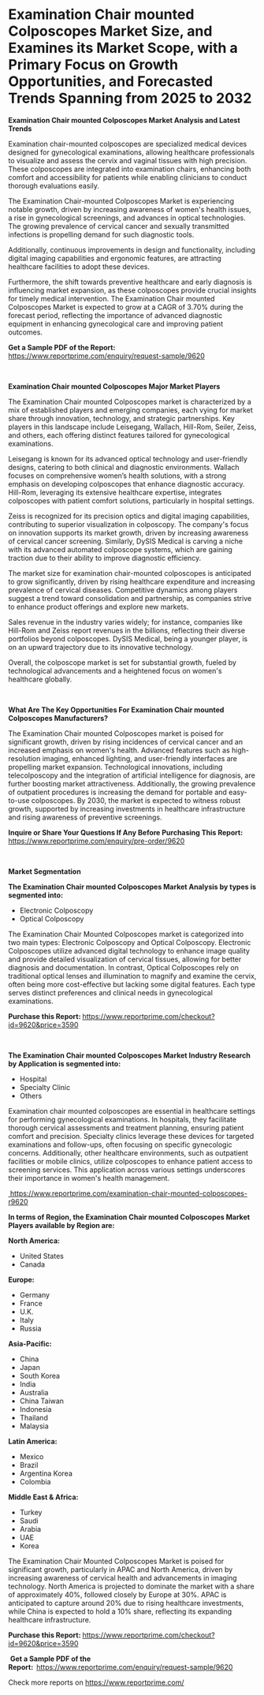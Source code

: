 <p><h1>Examination Chair mounted Colposcopes Market Size, and Examines its Market Scope, with a Primary Focus on Growth Opportunities, and Forecasted Trends Spanning from 2025 to 2032</h1></p><p><strong>Examination Chair mounted Colposcopes Market Analysis and Latest Trends</strong></p>
<p><p>Examination chair-mounted colposcopes are specialized medical devices designed for gynecological examinations, allowing healthcare professionals to visualize and assess the cervix and vaginal tissues with high precision. These colposcopes are integrated into examination chairs, enhancing both comfort and accessibility for patients while enabling clinicians to conduct thorough evaluations easily.</p><p>The Examination Chair-mounted Colposcopes Market is experiencing notable growth, driven by increasing awareness of women's health issues, a rise in gynecological screenings, and advances in optical technologies. The growing prevalence of cervical cancer and sexually transmitted infections is propelling demand for such diagnostic tools. </p><p>Additionally, continuous improvements in design and functionality, including digital imaging capabilities and ergonomic features, are attracting healthcare facilities to adopt these devices. </p><p>Furthermore, the shift towards preventive healthcare and early diagnosis is influencing market expansion, as these colposcopes provide crucial insights for timely medical intervention. The Examination Chair mounted Colposcopes Market is expected to grow at a CAGR of 3.70% during the forecast period, reflecting the importance of advanced diagnostic equipment in enhancing gynecological care and improving patient outcomes.</p></p>
<p><strong>Get a Sample PDF of the Report:&nbsp;</strong> <a href="https://www.reportprime.com/enquiry/request-sample/9620?utm_campaign=2188&utm_medium=2&utm_source=Github&utm_content=ia&utm_term=20032025&utm_id=examination-chair-mounted-colposcopes">https://www.reportprime.com/enquiry/request-sample/9620</a></p>
<p>&nbsp;</p>
<p><strong>Examination Chair mounted Colposcopes Major Market Players</strong></p>
<p><p>The Examination Chair mounted Colposcopes market is characterized by a mix of established players and emerging companies, each vying for market share through innovation, technology, and strategic partnerships. Key players in this landscape include Leisegang, Wallach, Hill-Rom, Seiler, Zeiss, and others, each offering distinct features tailored for gynecological examinations.</p><p>Leisegang is known for its advanced optical technology and user-friendly designs, catering to both clinical and diagnostic environments. Wallach focuses on comprehensive women’s health solutions, with a strong emphasis on developing colposcopes that enhance diagnostic accuracy. Hill-Rom, leveraging its extensive healthcare expertise, integrates colposcopes with patient comfort solutions, particularly in hospital settings.</p><p>Zeiss is recognized for its precision optics and digital imaging capabilities, contributing to superior visualization in colposcopy. The company's focus on innovation supports its market growth, driven by increasing awareness of cervical cancer screening. Similarly, DySIS Medical is carving a niche with its advanced automated colposcope systems, which are gaining traction due to their ability to improve diagnostic efficiency.</p><p>The market size for examination chair-mounted colposcopes is anticipated to grow significantly, driven by rising healthcare expenditure and increasing prevalence of cervical diseases. Competitive dynamics among players suggest a trend toward consolidation and partnership, as companies strive to enhance product offerings and explore new markets.</p><p>Sales revenue in the industry varies widely; for instance, companies like Hill-Rom and Zeiss report revenues in the billions, reflecting their diverse portfolios beyond colposcopes. DySIS Medical, being a younger player, is on an upward trajectory due to its innovative technology.</p><p>Overall, the colposcope market is set for substantial growth, fueled by technological advancements and a heightened focus on women's healthcare globally.</p></p>
<p>&nbsp;</p>
<p><strong>What Are The Key Opportunities For Examination Chair mounted Colposcopes Manufacturers?</strong></p>
<p><p>The Examination Chair mounted Colposcopes market is poised for significant growth, driven by rising incidences of cervical cancer and an increased emphasis on women's health. Advanced features such as high-resolution imaging, enhanced lighting, and user-friendly interfaces are propelling market expansion. Technological innovations, including telecolposcopy and the integration of artificial intelligence for diagnosis, are further boosting market attractiveness. Additionally, the growing prevalence of outpatient procedures is increasing the demand for portable and easy-to-use colposcopes. By 2030, the market is expected to witness robust growth, supported by increasing investments in healthcare infrastructure and rising awareness of preventive screenings.</p></p>
<p><strong>Inquire or Share Your Questions If Any Before Purchasing This Report:</strong> <a href="https://www.reportprime.com/enquiry/pre-order/9620?utm_campaign=2188&utm_medium=2&utm_source=Github&utm_content=ia&utm_term=20032025&utm_id=examination-chair-mounted-colposcopes">https://www.reportprime.com/enquiry/pre-order/9620</a></p>
<p>&nbsp;</p>
<p><strong>Market Segmentation</strong></p>
<p><strong>The Examination Chair mounted Colposcopes Market Analysis by types is segmented into:</strong></p>
<p><ul><li>Electronic Colposcopy</li><li>Optical Colposcopy</li></ul></p>
<p><p>The Examination Chair Mounted Colposcopes market is categorized into two main types: Electronic Colposcopy and Optical Colposcopy. Electronic Colposcopes utilize advanced digital technology to enhance image quality and provide detailed visualization of cervical tissues, allowing for better diagnosis and documentation. In contrast, Optical Colposcopes rely on traditional optical lenses and illumination to magnify and examine the cervix, often being more cost-effective but lacking some digital features. Each type serves distinct preferences and clinical needs in gynecological examinations.</p></p>
<p><strong>Purchase this Report:&nbsp;</strong><a href="https://www.reportprime.com/checkout?id=9620&price=3590&utm_campaign=2188&utm_medium=2&utm_source=Github&utm_content=ia&utm_term=20032025&utm_id=examination-chair-mounted-colposcopes">https://www.reportprime.com/checkout?id=9620&price=3590</a></p>
<p>&nbsp;</p>
<p><strong>The Examination Chair mounted Colposcopes Market Industry Research by Application is segmented into:</strong></p>
<p><ul><li>Hospital</li><li>Specialty Clinic</li><li>Others</li></ul></p>
<p><p>Examination chair mounted colposcopes are essential in healthcare settings for performing gynecological examinations. In hospitals, they facilitate thorough cervical assessments and treatment planning, ensuring patient comfort and precision. Specialty clinics leverage these devices for targeted examinations and follow-ups, often focusing on specific gynecologic concerns. Additionally, other healthcare environments, such as outpatient facilities or mobile clinics, utilize colposcopes to enhance patient access to screening services. This application across various settings underscores their importance in women's health management.</p></p>
<p><a href="https://www.reportprime.com/examination-chair-mounted-colposcopes-r9620?utm_campaign=2188&utm_medium=2&utm_source=Github&utm_content=ia&utm_term=20032025&utm_id=examination-chair-mounted-colposcopes">&nbsp;https://www.reportprime.com/examination-chair-mounted-colposcopes-r9620</a></p>
<p><strong>In terms of Region, the Examination Chair mounted Colposcopes Market Players available by Region are:</strong></p>
<p>
    <p> <strong> North America: </strong>
        <ul>
            <li>United States</li>
            <li>Canada</li>
        </ul>
        </p> 
    <p> <strong> Europe: </strong>
        <ul>
            <li>Germany</li>
            <li>France</li>
            <li>U.K.</li>
            <li>Italy</li>
            <li>Russia</li>
        </ul>
        </p> 
    <p> <strong> Asia-Pacific: </strong>
        <ul>
            <li>China</li>
            <li>Japan</li>
            <li>South Korea</li>
            <li>India</li>
            <li>Australia</li>
            <li>China Taiwan</li>
            <li>Indonesia</li>
            <li>Thailand</li>
            <li>Malaysia</li>
        </ul>
        </p> 
    <p> <strong> Latin America: </strong>
        <ul>
            <li>Mexico</li>
            <li>Brazil</li>
            <li>Argentina Korea</li>
            <li>Colombia</li>
        </ul>
        </p> 
    <p> <strong> Middle East & Africa: </strong>
        <ul>
            <li>Turkey</li>
            <li>Saudi</li>
            <li>Arabia</li>
            <li>UAE</li>
            <li>Korea</li>
        </ul>
    </p>
    </p>
<p><p>The Examination Chair Mounted Colposcopes Market is poised for significant growth, particularly in APAC and North America, driven by increasing awareness of cervical health and advancements in imaging technology. North America is projected to dominate the market with a share of approximately 40%, followed closely by Europe at 30%. APAC is anticipated to capture around 20% due to rising healthcare investments, while China is expected to hold a 10% share, reflecting its expanding healthcare infrastructure.</p></p>
<p><strong>Purchase this Report: </strong><a href="https://www.reportprime.com/checkout?id=9620&price=3590&utm_campaign=2188&utm_medium=2&utm_source=Github&utm_content=ia&utm_term=20032025&utm_id=examination-chair-mounted-colposcopes">https://www.reportprime.com/checkout?id=9620&price=3590</a></p>
<p>&nbsp;<strong>Get a Sample PDF of the Report:&nbsp;&nbsp;</strong><a href="https://www.reportprime.com/enquiry/request-sample/9620?utm_campaign=2188&utm_medium=2&utm_source=Github&utm_content=ia&utm_term=20032025&utm_id=examination-chair-mounted-colposcopes">https://www.reportprime.com/enquiry/request-sample/9620</a></p>
<p><strong></strong></p>
<p>Check more reports on <a href="https://www.reportprime.com/?utm_campaign=2188&utm_medium=2&utm_source=Github&utm_content=ia&utm_term=20032025&utm_id=examination-chair-mounted-colposcopes">https://www.reportprime.com/</a></p>